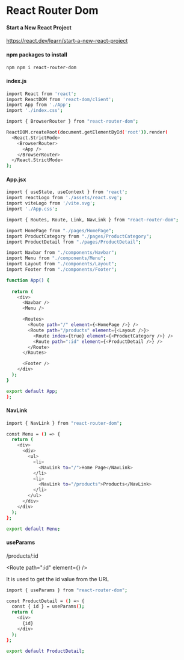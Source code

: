 # React Router Dom

#### Start a New React Project
https://react.dev/learn/start-a-new-react-project

#### npm packages to install
```sh
npm npm i react-router-dom
```

#### index.js
```sh
import React from 'react';
import ReactDOM from 'react-dom/client';
import App from './App';
import './index.css';

import { BrowserRouter } from "react-router-dom";

ReactDOM.createRoot(document.getElementById('root')).render(
  <React.StrictMode>
    <BrowserRouter>
      <App />
    </BrowserRouter>
  </React.StrictMode>
);
```

#### App.jsx
```sh
import { useState, useContext } from 'react';
import reactLogo from './assets/react.svg';
import viteLogo from '/vite.svg';
import './App.css';

import { Routes, Route, Link, NavLink } from "react-router-dom";

import HomePage from "./pages/HomePage";
import ProductCategory from "./pages/ProductCategory";
import ProductDetail from "./pages/ProductDetail";

import Navbar from "./components/Navbar";
import Menu from "./components/Menu";
import Layout from "./components/Layout";
import Footer from "./components/Footer";

function App() {
  
  return (
    <div>
      <Navbar />
      <Menu />

      <Routes>
        <Route path="/" element={<HomePage />} />
        <Route path="/products" element={<Layout />}>
          <Route index={true} element={<ProductCategory />} />
          <Route path=":id" element={<ProductDetail />} />
        </Route>
      </Routes>

      <Footer />
    </div>
  );
}

export default App;
);
```
#### NavLink
```sh
import { NavLink } from "react-router-dom";

const Menu = () => {
  return (
    <div>
      <div>
        <ul>
          <li>
            <NavLink to="/">Home Page</NavLink>
          </li>
          <li>
            <NavLink to="/products">Products</NavLink>
          </li>
        </ul>
      </div>
    </div>
  );
};

export default Menu;
```

#### useParams
/products/:id

<Route path=":id" element={<ProductDetail />} />

It is used to get the id value from the URL

```sh
import { useParams } from "react-router-dom";

const ProductDetail = () => {
  const { id } = useParams();
  return (
    <div>
      {id}
    </div>
  );
};

export default ProductDetail;
```
